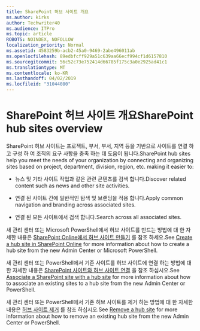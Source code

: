 ```yaml
---
title: SharePoint 허브 사이트 개요
ms.author: kirks
author: Techwriter40
ms.audience: ITPro
ms.topic: article
ROBOTS: NOINDEX, NOFOLLOW
localization_priority: Normal
ms.assetid: 4583259b-acb2-45a0-9469-2abe496011ab
ms.openlocfilehash: 89edbfcff929a51c639aa66ecf994cf1d6157810
ms.sourcegitcommit: 56c52c73e752414d66785f175c3a0e2925ad41c1
ms.translationtype: MT
ms.contentlocale: ko-KR
ms.lasthandoff: 04/02/2019
ms.locfileid: "31044080"
---
```

# <a name="sharepoint-hub-sites-overview"></a><span data-ttu-id="64176-102">SharePoint 허브 사이트 개요</span><span class="sxs-lookup"><span data-stu-id="64176-102">SharePoint hub sites overview</span></span>

<span data-ttu-id="64176-103">SharePoint 허브 사이트는 프로젝트, 부서, 부서, 지역 등을 기반으로 사이트를 연결 하 고 구성 하 여 조직의 요구 사항을 충족 하는 데 도움이 됩니다.</span><span class="sxs-lookup"><span data-stu-id="64176-103">SharePoint hub sites help you meet the needs of your organization by connecting and organizing sites based on project, department, division, region, etc. making it easier to:</span></span>

- <span data-ttu-id="64176-104">뉴스 및 기타 사이트 작업과 같은 관련 콘텐츠를 검색 합니다.</span><span class="sxs-lookup"><span data-stu-id="64176-104">Discover related content such as news and other site activities.</span></span>


- <span data-ttu-id="64176-105">연결 된 사이트 간에 일반적인 탐색 및 브랜딩을 적용 합니다.</span><span class="sxs-lookup"><span data-stu-id="64176-105">Apply common navigation and branding across associated sites.</span></span>


- <span data-ttu-id="64176-106">연결 된 모든 사이트에서 검색 합니다.</span><span class="sxs-lookup"><span data-stu-id="64176-106">Search across all associated sites.</span></span>


<span data-ttu-id="64176-107">새 관리 센터 또는 Microsoft PowerShell에서 허브 사이트를 만드는 방법에 대 한 자세한 내용은 [SharePoint Online에서 허브 사이트 만들기](https://docs.microsoft.com/en-us/sharepoint/create-hub-site) 를 참조 하세요.</span><span class="sxs-lookup"><span data-stu-id="64176-107">See [Create a hub site in SharePoint Online](https://docs.microsoft.com/en-us/sharepoint/create-hub-site) for more information about how to create a hub site from the new Admin Center or Microsoft PowerShell.</span></span> 

<span data-ttu-id="64176-108">새 관리 센터 또는 PowerShell에서 기존 사이트를 허브 사이트에 연결 하는 방법에 대 한 자세한 내용은 [SharePoint 사이트와 허브 사이트 연결](https://support.office.com/en-us/article/associate-a-sharepoint-site-with-a-hub-site-ae0009fd-af04-4d3d-917d-88edb43efc05) 을 참조 하십시오.</span><span class="sxs-lookup"><span data-stu-id="64176-108">See [Associate a SharePoint site with a hub site](https://support.office.com/en-us/article/associate-a-sharepoint-site-with-a-hub-site-ae0009fd-af04-4d3d-917d-88edb43efc05) for more information about how to associate an existing sites to a hub site from the new Admin Center or PowerShell.</span></span>  

<span data-ttu-id="64176-109">새 관리 센터 또는 PowerShell에서 기존 허브 사이트를 제거 하는 방법에 대 한 자세한 내용은 [허브 사이트 제거](https://docs.microsoft.com/en-us/sharepoint/remove-hub-site) 를 참조 하십시오.</span><span class="sxs-lookup"><span data-stu-id="64176-109">See [Remove a hub site](https://docs.microsoft.com/en-us/sharepoint/remove-hub-site) for more information about how to remove an existing hub site from the new Admin Center or PowerShell.</span></span> 
